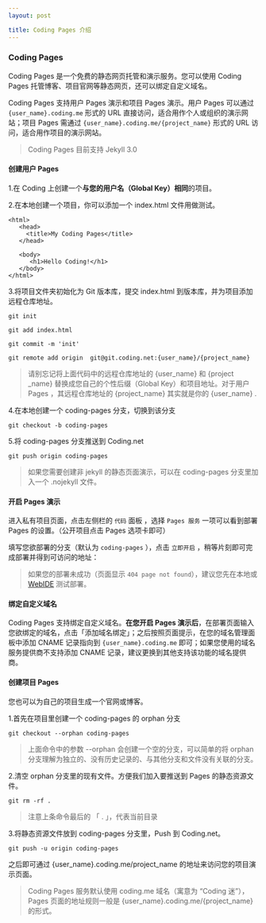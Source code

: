 ```yaml
---
layout: post

title: Coding Pages 介绍
---
```


### Coding Pages 

Coding Pages 是一个免费的静态网页托管和演示服务。您可以使用 Coding Pages 托管博客、项目官网等静态网页，还可以绑定自定义域名。

Coding Pages 支持用户 Pages 演示和项目 Pages 演示。用户 Pages 可以通过 `{user_name}.coding.me` 形式的 URL 直接访问，适合用作个人或组织的演示网站；项目 Pages 需通过 `{user_name}.coding.me/{project_name}` 形式的 URL 访问，适合用作项目的演示网站。

> Coding Pages 目前支持 Jekyll 3.0

#### 创建用户 Pages

1.在 Coding 上创建一个**与您的用户名（Global Key）相同**的项目。

2.在本地创建一个项目，你可以添加一个 index.html 文件用做测试。

```
<html>
   <head>
     <title>My Coding Pages</title>
   </head>

   <body>
      <h1>Hello Coding!</h1>
   </body>
</html>
```

3.将项目文件夹初始化为 Git 版本库，提交 index.html 到版本库，并为项目添加远程仓库地址。

```
git init

git add index.html

git commit -m 'init'

git remote add origin  git@git.coding.net:{user_name}/{project_name}
```

> 请别忘记将上面代码中的远程仓库地址的 {user_name} 和 {project _name} 替换成您自己的个性后缀（Global Key）和项目地址。对于用户 Pages ，其远程仓库地址的 {project_name} 其实就是你的 {user_name} .

4.在本地创建一个 coding-pages 分支，切换到该分支

```
git checkout -b coding-pages
```

5.将 coding-pages 分支推送到 Coding.net

```
git push origin coding-pages
```

> 如果您需要创建非 jekyll 的静态页面演示，可以在 coding-pages 分支里加入一个 .nojekyll 文件。

#### 开启 Pages 演示

进入私有项目页面，点击左侧栏的 `代码` 面板 ，选择 `Pages 服务` 一项可以看到部署 Pages 的设置。（公开项目点击 Pages 选项卡即可）

填写您欲部署的分支（默认为 `coding-pages` ），点击 `立即开启` ，稍等片刻即可完成部署并得到可访问的地址：

> 如果您的部署未成功（页面显示 `404 page not found`），建议您先在本地或 [WebIDE](https://ide.coding.net) 测试部署。

#### 绑定自定义域名

Coding Pages 支持绑定自定义域名。**在您开启 Pages 演示后**，在部署页面输入您欲绑定的域名，点击「添加域名绑定」；之后按照页面提示，在您的域名管理面板中添加 CNAME 记录指向到 `{user_name}.coding.me` 即可；如果您使用的域名服务提供商不支持添加 CNAME 记录，建议更换到其他支持该功能的域名提供商。


#### 创建项目 Pages

您也可以为自己的项目生成一个官网或博客。

1.首先在项目里创建一个  coding-pages 的 orphan 分支
```
git checkout --orphan coding-pages
```
>上面命令中的参数 --orphan 会创建一个空的分支，可以简单的将 orphan 分支理解为独立的、没有历史记录的、与其他分支和文件没有关联的分支。

2.清空 orphan 分支里的现有文件。方便我们加入要推送到 Pages 的静态资源文件。
```
git rm -rf .
```
> 注意上条命令最后的 「 . 」，代表当前目录

3.将静态资源文件放到 coding-pages 分支里，Push 到 Coding.net。
```
git push -u origin coding-pages
```
之后即可通过 {user_name}.coding.me/project_name 的地址来访问您的项目演示页面。

> Coding Pages 服务默认使用 coding.me 域名（寓意为 “Coding 迷”），Pages 页面的地址规则一般是 {user_name}.coding.me/{project_name} 的形式。
